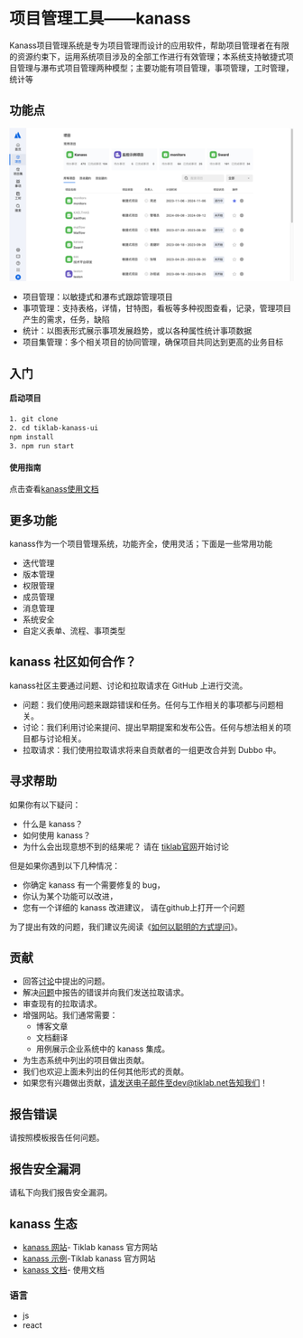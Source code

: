 
# 项目管理工具——kanass

<div align="center">

<!-- ![Coverage Status](https://coveralls.io/repos/github/owner/repo/badge.svg)
![npm](https://img.shields.io/npm/dw/package-name)
![Dependencies](https://img.shields.io/depfu/owner/repo)
![License](https://img.shields.io/github/license/owner/repo)
![Version](https://img.shields.io/github/v/release/owner/repo) -->



</div>
Kanass项目管理系统是专为项目管理而设计的应用软件，帮助项目管理者在有限的资源约束下，运用系统项目涉及的全部工作进行有效管理；本系统支持敏捷式项目管理与瀑布式项目管理两种模型；主要功能有项目管理，事项管理，工时管理，统计等

## 功能点
![alt text](./src/assets/images/kanass-home.png)
* 项目管理：以敏捷式和瀑布式跟踪管理项目
* 事项管理：支持表格，详情，甘特图，看板等多种视图查看，记录，管理项目产生的需求，任务，缺陷
* 统计：以图表形式展示事项发展趋势，或以各种属性统计事项数据
* 项目集管理：多个相关项目的协同管理，确保项目共同达到更高的业务目标

## 入门

#### 启动项目
```
1. git clone 
2. cd tiklab-kanass-ui
npm install
3. npm run start
```


#### 使用指南
点击查看[kanass使用文档](https://doc.tiklab.net/document/8d0d0cc33ccb)

## 更多功能
kanass作为一个项目管理系统，功能齐全，使用灵活；下面是一些常用功能
* 迭代管理
* 版本管理
* 权限管理
* 成员管理
* 消息管理
* 系统安全
* 自定义表单、流程、事项类型

## kanass 社区如何合作？
kanass社区主要通过问题、讨论和拉取请求在 GitHub 上进行交流。
* 问题：我们使用问题来跟踪错误和任务。任何与工作相关的事项都与问题相关。
* 讨论：我们利用讨论来提问、提出早期提案和发布公告。任何与想法相关的项目都与讨论相关。
* 拉取请求：我们使用拉取请求将来自贡献者的一组更改合并到 Dubbo 中。

## 寻求帮助
如果你有以下疑问：
* 什么是 kanass？
* 如何使用 kanass？
* 为什么会出现意想不到的结果呢？
请在 [tiklab官网](https://community.tiklab.net/blog)开始讨论

但是如果你遇到以下几种情况：
* 你确定 kanass 有一个需要修复的 bug，
* 你认为某个功能可以改进，
* 您有一个详细的 kanass 改进建议，
请在github上打开一个问题

为了提出有效的问题，我们建议先阅读《[如何以聪明的方式提问](https://github.com/selfteaching/How-To-Ask-Questions-The-Smart-Way/blob/master/How-To-Ask-Questions-The-Smart-Way.md)》。

## 贡献
* 回答[讨论]()中提出的问题。
* 解决[问题]()中报告的错误并向我们发送拉取请求。
* 审查现有的拉取请求。
* 增强网站。我们通常需要：
    * 博客文章
    * 文档翻译
    * 用例展示企业系统中的 kanass 集成。
* 为生态系统中列出的项目做出贡献。
* 我们也欢迎上面未列出的任何其他形式的贡献。
* 如果您有兴趣做出贡献，请发送电子邮件至dev@tiklab.net告知我们！

## 报告错误
请按照模板报告任何问题。

## 报告安全漏洞
请私下向我们报告安全漏洞。


## kanass 生态
* [kanass 网站](https://tiklab.net)- Tiklab kanass 官方网站
* [kanass 示例](https://demo.tiklab.net/kanass)-Tiklab kanass 官方网站
* [kanass 文档](https://doc.tiklab.net/document/8d0d0cc33ccb)- 使用文档

 ### 语言
 * js
 * react




